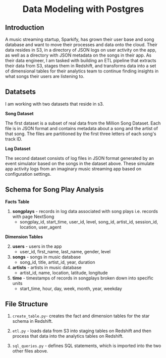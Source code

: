 <h1><center>Data Modeling with Postgres</center></h1>

<h2>Introduction</h2>
A music streaming startup, Sparkify, has grown their user base and song database and want to move their processes and data onto the cloud. Their data resides in S3, in a directory of JSON logs on user activity on the app, as well as a directory with JSON metadata on the songs in their app. As their data engineer, I am tasked with building an ETL pipeline that extracts their data from S3, stages them in Redshift, and transforms data into a set of dimensional tables for their analytics team to continue finding insights in what songs their users are listening to. 

<h2> Datatsets </h2>
I am working with two datasets that reside in s3. 


<strong>Song Dataset</strong>

The first dataset is a subset of real data from the Million Song Dataset. Each file is in JSON format and contains metadata about a song and the artist of that song. The files are partitioned by the first three letters of each song's track ID. 

<strong>Log Dataset </strong>

The second dataset consists of log files in JSON format generated by an event simulator based on the songs in the dataset above. These simulate app activity logs from an imaginary music streaming app based on configuration settings.


<h2>Schema for Song Play Analysis</h2>

<strong>Facts Table</strong>

1. <strong>songplays</strong> - records in log data associated with song plays i.e. records with page NextSong
    - songplay_id, start_time, user_id, level, song_id, artist_id, session_id, location, user_agent

<strong>Dimension Tables</strong>

2. <strong>users</strong> - users in the app
    - user_id, first_name, last_name, gender, level
3. <strong>songs</strong> - songs in music database
    - song_id, title, artist_id, year, duration
4. <strong>artists</strong> - artists in music database
    - artist_id, name, location, latitude, longitude
5. <strong>time</strong> - timestamps of records in songplays broken down into specific units
    - start_time, hour, day, week, month, year, weekday

<h2> File Structure </h2>

1. ```create_table.py```- creates the fact and dimension tables for the star schema in Redshift.

2. ```etl.py``` -  loads data from S3 into staging tables on Redshift and then process that data into the analytics tables on Redshift.
    
3. ```sql_queries.py``` -  defines  SQL statements, which is imported into the two other files above.
